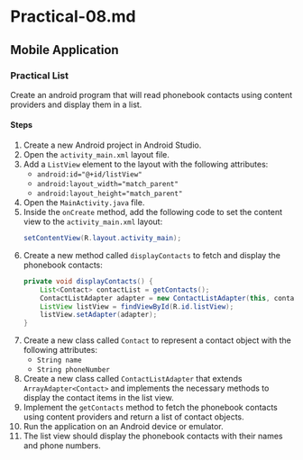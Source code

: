 # Practical-08.md

## Mobile Application

### Practical List

Create an android program that will read phonebook contacts using content providers and display them in a list.

#### Steps

1. Create a new Android project in Android Studio.
2. Open the `activity_main.xml` layout file.
3. Add a `ListView` element to the layout with the following attributes:
   - `android:id="@+id/listView"`
   - `android:layout_width="match_parent"`
   - `android:layout_height="match_parent"`
4. Open the `MainActivity.java` file.
5. Inside the `onCreate` method, add the following code to set the content view to the `activity_main.xml` layout:
   ```java
   setContentView(R.layout.activity_main);
   ```
6. Create a new method called `displayContacts` to fetch and display the phonebook contacts:
   ```java
   private void displayContacts() {
       List<Contact> contactList = getContacts();
       ContactListAdapter adapter = new ContactListAdapter(this, contactList);
       ListView listView = findViewById(R.id.listView);
       listView.setAdapter(adapter);
   }
   ```
7. Create a new class called `Contact` to represent a contact object with the following attributes:
   - `String name`
   - `String phoneNumber`
8. Create a new class called `ContactListAdapter` that extends `ArrayAdapter<Contact>` and implements the necessary methods to display the contact items in the list view.
9. Implement the `getContacts` method to fetch the phonebook contacts using content providers and return a list of contact objects.
10. Run the application on an Android device or emulator.
11. The list view should display the phonebook contacts with their names and phone numbers.
